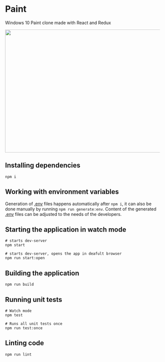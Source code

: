 # Paint

Windows 10 Paint clone made with React and Redux

<img src="preview.PNG" height=400 width=800>

## Installing dependencies

```
npm i
```

## Working with environment variables


Generation of [.env](https://github.com/motdotla/dotenv) files happens automatically after `npm i`, it can also be done manually by running `npm run generate:env`. Content of the generated [.env](https://github.com/motdotla/dotenv) files can be adjusted to the needs of the developers.

## Starting the application in watch mode

```
# starts dev-server
npm start

# starts dev-server, opens the app in deafult browser
npm run start:open 
```

## Building the application

```
npm run build
```

## Running unit tests

```
# Watch mode
npm test

# Runs all unit tests once
npm run test:once
```

## Linting code

```
npm run lint
```
